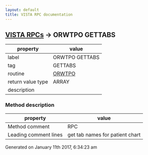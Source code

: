 ```yaml
---
layout: default
title: VISTA RPC documentation
---
```




## [VISTA RPCs](TableOfContent.md) &#8594; ORWTPO GETTABS 

 property | value 
--- | --- 
 label | ORWTPO GETTABS
 tag | GETTABS
 routine | [ORWTPO](http://code.osehra.org/dox/Routine_ORWTPO_source.html)
 return value type | ARRAY
 description | 


### Method description

 property | value 
--- | --- 
 Method comment | RPC
 Leading comment lines | get tab names for patient chart




Generated on January 11th 2017, 6:34:23 am